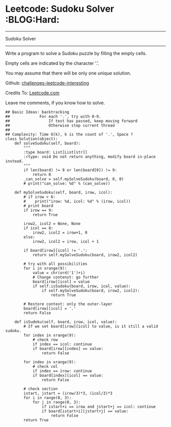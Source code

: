 # Leetcode: Sudoku Solver     :BLOG:Hard:


---

Sudoku Solver  

---

Write a program to solve a Sudoku puzzle by filling the empty cells.  

Empty cells are indicated by the character '.'.  

You may assume that there will be only one unique solution.  

Github: [challenges-leetcode-interesting](https://github.com/DennyZhang/challenges-leetcode-interesting/tree/master/sudoku-solver)  

Credits To: [Leetcode.com](https://leetcode.com/problems/sudoku-solver/description/)  

Leave me comments, if you know how to solve.  

    ## Basic Ideas: backtracking
    ##             For each '.', try with 0-9.
    ##                 If test has passed, keep moving forward
    ##                 Otherwise stop current thread
    ##
    ## Complexity: Time O(k), k is the count of '.', Space ?
    class Solution(object):
        def solveSudoku(self, board):
            """
            :type board: List[List[str]]
            :rtype: void Do not return anything, modify board in-place instead.
            """
            if len(board) != 9 or len(board[0]) != 9:
                return 0
            _can_solve = self.mySolveSudoku(board, 0, 0)
            # print("can_solve: %d" % (can_solve))
    
        def mySolveSudoku(self, board, irow, icol):
            # if irow > 6:
            #    print("irow: %d, icol: %d" % (irow, icol))
            # print board
            if irow == 9:
                return True
    
            irow2, icol2 = None, None
            if icol == 8:
                irow2, icol2 = irow+1, 0
            else:
                irow2, icol2 = irow, icol + 1
    
            if board[irow][icol] != '.':
                return self.mySolveSudoku(board, irow2, icol2)
    
            # try with all possibilities
            for i in xrange(9):
                value = chr(ord('1')+i)
                # Change contenxt: go further
                board[irow][icol] = value
                if self.isSudoku(board, irow, icol, value):
                    if self.mySolveSudoku(board, irow2, icol2):
                        return True
    
            # Restore context: only the outer-layer
            board[irow][icol] = '.'
            return False
    
        def isSudoku(self, board, irow, icol, value):
            # If we set board[irow][icol] to value, is it still a valid sudoku.
            for index in xrange(9):
                # check row
                if index == icol: continue
                if board[irow][index] == value:
                    return False
    
            for index in xrange(9):
                # check col
                if index == irow: continue
                if board[index][icol] == value:
                    return False
    
            # check section
            istart, jstart = (irow/3)*3, (icol/3)*3
            for i in range(0, 3):
                for j in range(0, 3):
                    if istart+i == irow and jstart+j == icol: continue
                    if board[istart+i][jstart+j] == value:
                        return False
            return True